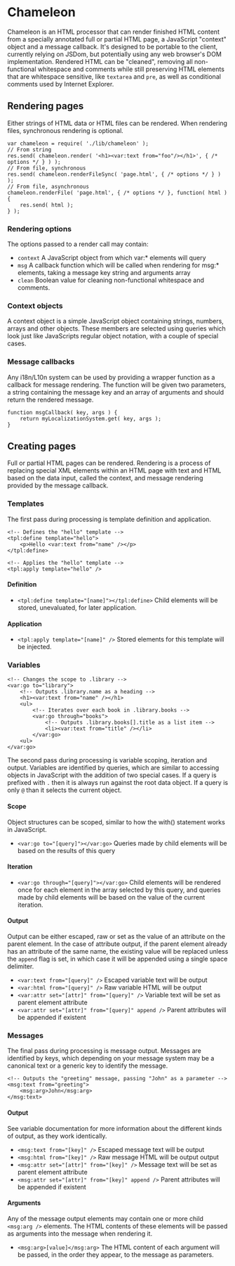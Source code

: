 # Chameleon

Chameleon is an HTML processor that can render finished HTML content from a specially annotated full or partial HTML page, a JavaScript "context" object and a message callback. It's designed to be portable to the client, currently relying on JSDom, but potentially using any web browser's DOM implementation. Rendered HTML can be "cleaned", removing all non-functional whitespace and comments while still preserving HTML elements that are whitespace sensitive, like `textarea` and `pre`, as well as conditional comments used by Internet Explorer.

## Rendering pages

Either strings of HTML data or HTML files can be rendered. When rendering files, synchronous rendering is optional.

    var chameleon = require( './lib/chameleon' );
    // From string
    res.send( chameleon.render( '<h1><var:text from="foo"/></h1>', { /* options */ } ) );
    // From file, synchronous
    res.send( chameleon.renderFileSync( 'page.html', { /* options */ } ) );
    // From file, asynchronous
    chameleon.renderFile( 'page.html', { /* options */ }, function( html ) {
        res.send( html );
    } );

### Rendering options 

The options passed to a render call may contain:

* `context` A JavaScript object from which var:* elements will query
* `msg` A callback function which will be called when rendering for msg:* elements, taking a message key string and arguments array
* `clean` Boolean value for cleaning non-functional whitespace and comments.

### Context objects

A context object is a simple JavaScript object containing strings, numbers, arrays and other objects. These members are selected using queries which look just like JavaScripts regular object notation, with a couple of special cases.

### Message callbacks

Any i18n/L10n system can be used by providing a wrapper function as a callback for message rendering. The function will be given two parameters, a string containing the message key and an array of arguments and should return the rendered message.

    function msgCallback( key, args ) {
        return myLocalizationSystem.get( key, args );
    }

## Creating pages

Full or partial HTML pages can be rendered. Rendering is a process of replacing special XML elements within an HTML page with text and HTML based on the data input, called the context, and message rendering provided by the message callback.

### Templates

The first pass during processing is template definition and application.

    <!-- Defines the "hello" template -->
    <tpl:define template="hello">
    	<p>Hello <var:text from="name" /></p>
    </tpl:define>
    
    <!-- Applies the "hello" template -->
    <tpl:apply template="hello" />

#### Definition

* `<tpl:define template="[name]"></tpl:define>` Child elements will be stored, unevaluated, for later application.

#### Application

* `<tpl:apply template="[name]" />` Stored elements for this template will be injected.

### Variables

    <!-- Changes the scope to .library -->
    <var:go to="library">
        <!-- Outputs .library.name as a heading -->
        <h1><var:text from="name" /></h1>
        <ul>
            <!-- Iterates over each book in .library.books -->
	        <var:go through="books">
                <!-- Outputs .library.books[].title as a list item -->
	            <li><var:text from="title" /></li>
	        </var:go>
        <ul>
    </var:go>

The second pass during processing is variable scoping, iteration and output. Variables are identified by queries, which are similar to accessing objects in JavaScript with the addition of two special cases. If a query is prefixed with `.` then it is always run against the root data object. If a query is only `@` than it selects the current object.

#### Scope

Object structures can be scoped, similar to how the with() statement works in JavaScript.

* `<var:go to="[query]"></var:go>` Queries made by child elements will be based on the results of this query

#### Iteration

* `<var:go through="[query]"></var:go>` Child elements will be rendered once for each element in the array selected by this query, and queries made by child elements will be based on the value of the current iteration.

#### Output

Output can be either escaped, raw or set as the value of an attribute on the parent element. In the case of attribute output, if the parent element already has an attribute of the same name, the existing value will be replaced unless the `append` flag is set, in which case it will be appended using a single space delimiter.

* `<var:text from="[query]" />` Escaped variable text will be output
* `<var:html from="[query]" />` Raw variable HTML will be output
* `<var:attr set="[attr]" from="[query]" />` Variable text will be set as parent element attribute
* `<var:attr set="[attr]" from="[query]" append />` Parent attributes will be appended if existent

### Messages

The final pass during processing is message output. Messages are identified by keys, which depending on your message system may be a canonical text or a generic key to identify the message.

    <!-- Outputs the "greeting" message, passing "John" as a parameter -->
    <msg:text from="greeting">
        <msg:arg>John</msg:arg>
    </msg:text>

#### Output

See variable documentation for more information about the different kinds of output, as they work identically.

* `<msg:text from="[key]" />` Escaped message text will be output
* `<msg:html from="[key]" />` Raw message HTML will be output output
* `<msg:attr set="[attr]" from="[key]" />` Message text will be set as parent element attribute
* `<msg:attr set="[attr]" from="[key]" append />` Parent attributes will be appended if existent

#### Arguments

Any of the message output elements may contain one or more child `<msg:arg />` elements. The HTML contents of these elements will be passed as arguments into the message when rendering it.

* `<msg:arg>[value]</msg:arg>` The HTML content of each argument will be passed, in the order they appear, to the message as parameters.
